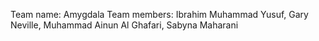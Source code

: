 Team name: Amygdala
Team members: Ibrahim Muhammad Yusuf, Gary Neville, Muhammad Ainun Al Ghafari, Sabyna Maharani    
